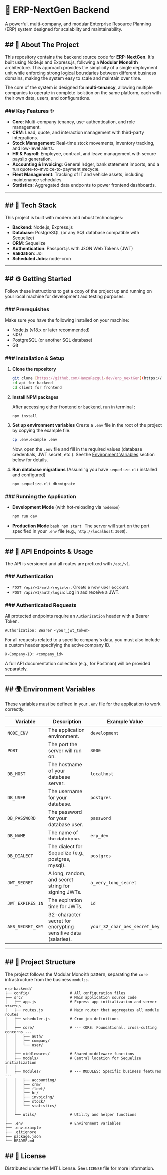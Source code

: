 # 🏢 ERP-NextGen Backend

A powerful, multi-company, and modular Enterprise Resource Planning (ERP) system designed for scalability and maintainability.

## ## 📖 About The Project

This repository contains the backend source code for **ERP-NextGen**. It's built using Node.js and Express.js, following a **Modular Monolith** architecture. This approach provides the simplicity of a single deployment unit while enforcing strong logical boundaries between different business domains, making the system easy to scale and maintain over time.

The core of the system is designed for **multi-tenancy**, allowing multiple companies to operate in complete isolation on the same platform, each with their own data, users, and configurations.

### ### Key Features ✨

- **Core**: Multi-company tenancy, user authentication, and role management.
- **CRM**: Lead, quote, and interaction management with third-party integrations.
- **Stock Management**: Real-time stock movements, inventory tracking, and low-level alerts.
- **HR & Payroll**: Employee, contract, and leave management with secure payslip generation.
- **Accounting & Invoicing**: General ledger, bank statement imports, and a full quote-to-invoice-to-payment lifecycle.
- **Fleet Management**: Tracking of IT and vehicle assets, including maintenance schedules.
- **Statistics**: Aggregated data endpoints to power frontend dashboards.

---

## ## 🚀 Tech Stack

This project is built with modern and robust technologies:

- **Backend**: Node.js, Express.js
- **Database**: PostgreSQL (or any SQL database compatible with Sequelize)
- **ORM**: Sequelize
- **Authentication**: Passport.js with JSON Web Tokens (JWT)
- **Validation**: Joi
- **Scheduled Jobs**: node-cron

---

## ## ⚙️ Getting Started

Follow these instructions to get a copy of the project up and running on your local machine for development and testing purposes.

### ### Prerequisites

Make sure you have the following installed on your machine:

- Node.js (v18.x or later recommended)
- NPM
- PostgreSQL (or another SQL database)
- Git

### ### Installation & Setup

1.  **Clone the repository**

    ```bash
    git clone [https://github.com/HamzaRezgui-dev/erp_nextGen](https://github.com/HamzaRezgui-dev/erp_nextGen)
    cd api for backend
    cd client for frontend
    ```

2.  **Install NPM packages**

    After accessing either frontend or backend, run in terminal :

    ```bash
    npm install
    ```

3.  **Set up environment variables**
    Create a `.env` file in the root of the project by copying the example file.

    ```bash
    cp .env.example .env
    ```

    Now, open the `.env` file and fill in the required values (database credentials, JWT secret, etc.). See the [Environment Variables](#-environment-variables) section below for details.

4.  **Run database migrations**
    (Assuming you have `sequelize-cli` installed and configured)
    ```bash
    npx sequelize-cli db:migrate
    ```

### ### Running the Application

- **Development Mode** (with hot-reloading via `nodemon`)

  ```bash
  npm run dev
  ```

- **Production Mode**
  `bash
npm start
`
  The server will start on the port specified in your `.env` file (e.g., `http://localhost:3000`).

---

## ## 🔑 API Endpoints & Usage

The API is versioned and all routes are prefixed with `/api/v1`.

### ### Authentication

- `POST /api/v1/auth/register`: Create a new user account.
- `POST /api/v1/auth/login`: Log in and receive a JWT.

### ### Authenticated Requests

All protected endpoints require an `Authorization` header with a Bearer Token.

```
Authorization: Bearer <your_jwt_token>
```

For all requests related to a specific company's data, you must also include a custom header specifying the active company ID.

```
X-Company-ID: <company_id>
```

A full API documentation collection (e.g., for Postman) will be provided separately.

---

## ## 🌍 Environment Variables

These variables must be defined in your `.env` file for the application to work correctly.

| Variable         | Description                                                   | Example Value                 |
| ---------------- | ------------------------------------------------------------- | ----------------------------- |
| `NODE_ENV`       | The application environment.                                  | `development`                 |
| `PORT`           | The port the server will run on.                              | `3000`                        |
| `DB_HOST`        | The hostname of your database server.                         | `localhost`                   |
| `DB_USER`        | The username for your database.                               | `postgres`                    |
| `DB_PASSWORD`    | The password for your database user.                          | `password`                    |
| `DB_NAME`        | The name of the database.                                     | `erp_dev`                     |
| `DB_DIALECT`     | The dialect for Sequelize (e.g., postgres, mysql).            | `postgres`                    |
| `JWT_SECRET`     | A long, random, and secret string for signing JWTs.           | `a_very_long_secret`          |
| `JWT_EXPIRES_IN` | The expiration time for JWTs.                                 | `1d`                          |
| `AES_SECRET_KEY` | 32-character secret for encrypting sensitive data (salaries). | `your_32_char_aes_secret_key` |

---

## ## 📁 Project Structure

The project follows the Modular Monolith pattern, separating the `core` infrastructure from the business `modules`.

```plaintext
erp-backend/
├── config/                  # All configuration files
├── src/                     # Main application source code
│   ├── app.js               # Express app initialization and server startup
│   ├── routes.js            # Main router that aggregates all module routes
│   ├── scheduler.js         # Cron job definitions
│   │
│   ├── core/                # --- CORE: Foundational, cross-cutting concerns ---
│   │   ├── auth/
│   │   ├── company/
│   │   └── user/
│   │
│   ├── middlewares/         # Shared middleware functions
│   ├── models/              # Central location for Sequelize initialization
│   │
│   ├── modules/             # --- MODULES: Specific business features ---
│   │   ├── accounting/
│   │   ├── crm/
│   │   ├── fleet/
│   │   ├── hr/
│   │   ├── invoicing/
│   │   ├── stock/
│   │   └── statistics/
│   │
│   └── utils/               # Utility and helper functions
│
├── .env                     # Environment variables
├── .env.example
├── .gitignore
├── package.json
└── README.md
```

## ## 📜 License

Distributed under the MIT License. See `LICENSE` file for more information.

